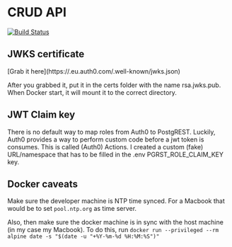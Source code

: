 # CRUD API

[![Build Status](https://ci.timohermans.nl/api/badges/timohermans/betaaloverzicht-api/status.svg?ref=refs/heads/main)](https://ci.timohermans.nl/timohermans/betaaloverzicht-api)

## JWKS certificate

[Grab it here](https://<auth0 domain>.eu.auth0.com/.well-known/jwks.json)

After you grabbed it, put it in the certs folder with the name rsa.jwks.pub. When Docker start, it will mount it to the correct directory.

## JWT Claim key

There is no default way to map roles from Auth0 to PostgREST. Luckily, Auth0 provides a way to perform custom code before a jwt token is consumes. This is called (Auth0) Actions. I created a custom (fake) URL/namespace that has to be filled in the .env PGRST_ROLE_CLAIM_KEY key. 

## Docker caveats

Make sure the developer machine is NTP time synced.
For a Macbook that would be to set `pool.ntp.org` as time server.

Also, then make sure the docker machine is in sync with the host machine (in my case my Macbook). To do this, run `docker run --privileged --rm alpine date -s "$(date -u "+%Y-%m-%d %H:%M:%S")"`

